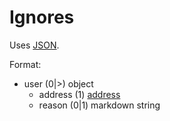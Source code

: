 # Ignores
Uses [JSON](https://www.json.org/).

Format:
 - user (0|>) object
	 - address (1) [address](address.md)
	 - reason (0|1) markdown string
<!--stackedit_data:
eyJoaXN0b3J5IjpbLTEwMTM3MzkyMjldfQ==
-->